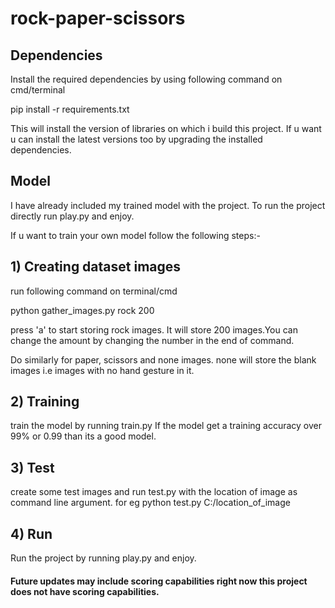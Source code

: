 # rock-paper-scissors
## Dependencies
Install the required dependencies by using following command on cmd/terminal

pip install -r requirements.txt

This will install the version of libraries on which i build this project. If u want u can install the latest versions too by upgrading the installed dependencies.

## Model
I have already included my trained model with the project.
To run the project directly run play.py and enjoy.

If u want to train your own model follow the following steps:-

## 1) Creating dataset images 
run following command on terminal/cmd

python gather_images.py rock 200

press 'a' to start storing rock images. It will store 200 images.You can change the amount by changing the number in the end of command.

Do similarly for paper, scissors and none images.
none will store the blank images i.e images with no hand gesture in it.

## 2) Training

train the model by running train.py
If the model get a training accuracy over 99% or 0.99 than its a good  model.

## 3) Test
create some test images and run test.py with the location of image as command line argument.
for eg    python test.py C:/location_of_image

## 4) Run
Run the project by running play.py and enjoy.

#### Future updates may include scoring capabilities right now this project does not have scoring capabilities.
